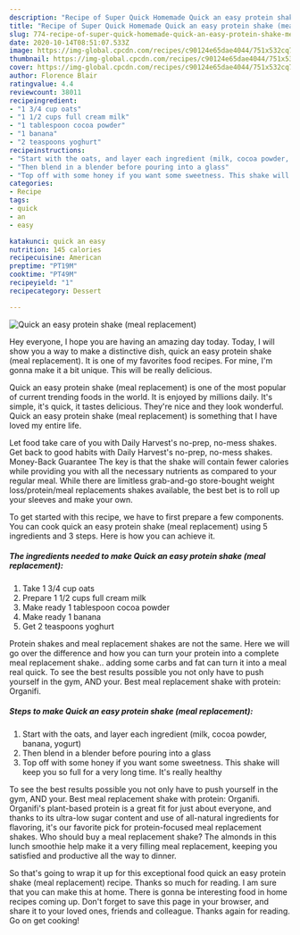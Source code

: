 ```yaml
---
description: "Recipe of Super Quick Homemade Quick an easy protein shake (meal replacement)"
title: "Recipe of Super Quick Homemade Quick an easy protein shake (meal replacement)"
slug: 774-recipe-of-super-quick-homemade-quick-an-easy-protein-shake-meal-replacement
date: 2020-10-14T08:51:07.533Z
image: https://img-global.cpcdn.com/recipes/c90124e65dae4044/751x532cq70/quick-an-easy-protein-shake-meal-replacement-recipe-main-photo.jpg
thumbnail: https://img-global.cpcdn.com/recipes/c90124e65dae4044/751x532cq70/quick-an-easy-protein-shake-meal-replacement-recipe-main-photo.jpg
cover: https://img-global.cpcdn.com/recipes/c90124e65dae4044/751x532cq70/quick-an-easy-protein-shake-meal-replacement-recipe-main-photo.jpg
author: Florence Blair
ratingvalue: 4.4
reviewcount: 38011
recipeingredient:
- "1 3/4 cup oats"
- "1 1/2 cups full cream milk"
- "1 tablespoon cocoa powder"
- "1 banana"
- "2 teaspoons yoghurt"
recipeinstructions:
- "Start with the oats, and layer each ingredient (milk, cocoa powder, banana, yogurt)"
- "Then blend in a blender before pouring into a glass"
- "Top off with some honey if you want some sweetness. This shake will keep you so full for a very long time. It&#39;s really healthy"
categories:
- Recipe
tags:
- quick
- an
- easy

katakunci: quick an easy 
nutrition: 145 calories
recipecuisine: American
preptime: "PT19M"
cooktime: "PT49M"
recipeyield: "1"
recipecategory: Dessert

---
```



![Quick an easy protein shake (meal replacement)](https://img-global.cpcdn.com/recipes/c90124e65dae4044/751x532cq70/quick-an-easy-protein-shake-meal-replacement-recipe-main-photo.jpg)

Hey everyone, I hope you are having an amazing day today. Today, I will show you a way to make a distinctive dish, quick an easy protein shake (meal replacement). It is one of my favorites food recipes. For mine, I'm gonna make it a bit unique. This will be really delicious.

Quick an easy protein shake (meal replacement) is one of the most popular of current trending foods in the world. It is enjoyed by millions daily. It's simple, it's quick, it tastes delicious. They're nice and they look wonderful. Quick an easy protein shake (meal replacement) is something that I have loved my entire life.

Let food take care of you with Daily Harvest&#39;s no-prep, no-mess shakes. Get back to good habits with Daily Harvest&#39;s no-prep, no-mess shakes. Money-Back Guarantee The key is that the shake will contain fewer calories while providing you with all the necessary nutrients as compared to your regular meal. While there are limitless grab-and-go store-bought weight loss/protein/meal replacements shakes available, the best bet is to roll up your sleeves and make your own.


To get started with this recipe, we have to first prepare a few components. You can cook quick an easy protein shake (meal replacement) using 5 ingredients and 3 steps. Here is how you can achieve it.

<!--inarticleads1-->

##### The ingredients needed to make Quick an easy protein shake (meal replacement):

1. Take 1 3/4 cup oats
1. Prepare 1 1/2 cups full cream milk
1. Make ready 1 tablespoon cocoa powder
1. Make ready 1 banana
1. Get 2 teaspoons yoghurt


Protein shakes and meal replacement shakes are not the same. Here we will go over the difference and how you can turn your protein into a complete meal replacement shake.. adding some carbs and fat can turn it into a meal real quick. To see the best results possible you not only have to push yourself in the gym, AND your. Best meal replacement shake with protein: Organifi. 

<!--inarticleads2-->

##### Steps to make Quick an easy protein shake (meal replacement):

1. Start with the oats, and layer each ingredient (milk, cocoa powder, banana, yogurt)
1. Then blend in a blender before pouring into a glass
1. Top off with some honey if you want some sweetness. This shake will keep you so full for a very long time. It&#39;s really healthy


To see the best results possible you not only have to push yourself in the gym, AND your. Best meal replacement shake with protein: Organifi. Organifi&#39;s plant-based protein is a great fit for just about everyone, and thanks to its ultra-low sugar content and use of all-natural ingredients for flavoring, it&#39;s our favorite pick for protein-focused meal replacement shakes. Who should buy a meal replacement shake? The almonds in this lunch smoothie help make it a very filling meal replacement, keeping you satisfied and productive all the way to dinner. 

So that's going to wrap it up for this exceptional food quick an easy protein shake (meal replacement) recipe. Thanks so much for reading. I am sure that you can make this at home. There is gonna be interesting food in home recipes coming up. Don't forget to save this page in your browser, and share it to your loved ones, friends and colleague. Thanks again for reading. Go on get cooking!
